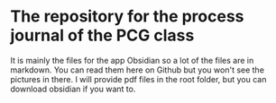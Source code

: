 # The repository for the process journal of the PCG class
It is mainly the files for the app Obsidian so a lot of the files are in markdown. You can read them here on Github but you won't see the pictures in there.
I will provide pdf files in the root folder, but you can download obsidian if you want to.
